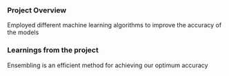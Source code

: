 ### Project Overview

 Employed different machine learning algorithms to improve the accuracy of the models 


### Learnings from the project

 Ensembling is an efficient method for achieving our optimum accuracy


